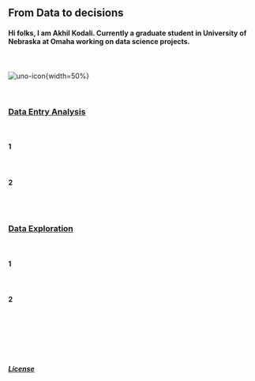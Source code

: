 ## From Data to decisions

#### Hi folks, I am Akhil Kodali. Currently a graduate student in University of Nebraska at Omaha working on data science projects.

<br><br>
![uno-icon](https://user-images.githubusercontent.com/89871722/132144234-51adf16c-46a2-43c8-8980-028fb745b144.jpg){width=50%}


<br>

### [Data Entry Analysis](https://www.unomaha.edu/)
<br>

#### 1 
<br>

#### 2 
<br><br>

### [Data Exploration](https://www.unomaha.edu/)
<br>

#### 1 
<br>

#### 2 
<br>
<br>
<br>
<br>
<br>









##### [License](https://github.com/akodali1/Data-to-decision-class/blob/main/LICENSE)

